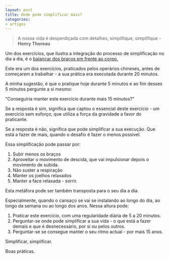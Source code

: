 ```yaml
---
layout: post
title: Onde pode simplificar mais?
categories:
- artigos
---
```

>A nossa vida é desperdiçada com detalhes, simplifique, simplifique - **Henry Thoreau**

Um dos exercícios, que ilustra a integração do processo de simplificação no dia a dia, é o [balançar dos braços em frente ao corpo.](http://www.youtube.com/watch?v=9f17sT9P4FU&t=10m13s)

Este era um dos exercícios, praticados pelos operários chineses, antes de começarem a trabalhar - a sua prática era executada durante 20 minutos.

A minha sugestão, é que o pratique hoje durante 5 minutos e ao fim desses 5 minutos pergunte a si mesmo:

"Conseguiria manter este exercício durante mais 15 minutos?"

Se a resposta é sim, significa que captou o essencial deste exercício - um exercício sem esforço, que utiliza a força da gravidade a favor do praticante. 

Se a resposta é não, significa que pode simplificar a sua execução. Que está a fazer de mais, quando o desafio é fazer o menos possível. 

Essa simplificação pode passar por: 

1. Subir menos os braços
2. Aproveitar o movimento de descida, que vai impulsionar depois o movimento de subida.
3. Não suster a respiração
4. Manter os joelhos relaxados
5. Manter a face relaxada - sorrir.

Esta metáfora pode ser também transposta para o seu dia a dia. 

Especialmente, quando o cansaço se vai se instalando ao longo do dia, ao longo da semana ou ao longo dos anos. Nessa altura pode:

1. Praticar este exercício, com uma regularidade diária de 5 a 20 minutos.
2. Perguntar-se onde pode simplificar a sua vida - o que está a fazer demais e que é desnecessário, por si ou pelos outros.
3. Perguntar-se se consegue manter o seu ritmo actual - por mais 15 anos.

Simplificar, simplificar. 

Boas práticas. 
